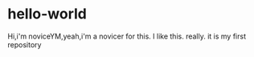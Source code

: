 # hello-world
Hi,i'm noviceYM,yeah,i'm a novicer for this.
I like this.
really.
it is my first repository
